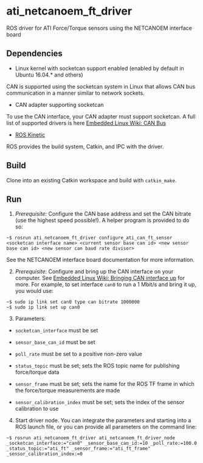# ati_netcanoem_ft_driver
ROS driver for ATI Force/Torque sensors using the NETCANOEM interface board

## Dependencies

- Linux kernel with socketcan support enabled (enabled by default in Ubuntu 16.04.* and others)

CAN is supported using the socketcan system in Linux that allows CAN bus communication in a manner similar to network sockets.

- CAN adapter supporting socketcan

To use the CAN interface, your CAN adapter must support socketcan. A full list of supported drivers is here [Embedded Linux Wiki: CAN Bus](https://elinux.org/CAN_Bus)

- [ROS Kinetic](http://ros.org)

ROS provides the build system, Catkin, and IPC with the driver.

## Build

Clone into an existing Catkin workspace and build with `catkin_make`.

## Run

1. *Prerequisite*: Configure the CAN base address and set the CAN bitrate (use the highest speed possible!). A helper program is provided to do so:

```
~$ rosrun ati_netcanoem_ft_driver configure_ati_can_ft_sensor <socketcan interface name> <current sensor base can id> <new sensor base can id> <new sensor can baud rate divisor>
```

See the NETCANOEM interface board documentation for more information.

2. *Prerequisite*: Configure and bring up the CAN interface on your computer. See [Embedded Linux Wiki: Bringing CAN interface up](http://elinux.org/Bringing_CAN_interface_up) for more. For example, to set interface `can0` to run a 1 Mbit/s and bring it up, you would use:

```
~$ sudo ip link set can0 type can bitrate 1000000
~$ sudo ip link set up can0

```

3. Parameters:

- `socketcan_interface` must be set

- `sensor_base_can_id` must be set

- `poll_rate` must be set to a positive non-zero value

- `status_topic` must be set; sets the ROS topic name for publishing force/torque data

- `sensor_frame` must be set; sets the name for the ROS TF frame in which the force/torque measurements are made

- `sensor_calibration_index` must be set; sets the index of the sensor calibration to use

4. Start driver node. You can integrate the parameters and starting into a ROS launch file, or you can provide all parameters on the command line:

```
~$ rosrun ati_netcanoem_ft_driver ati_netcanoem_ft_driver_node _socketcan_interface:="can0" _sensor_base_can_id:=10 _poll_rate:=100.0 _status_topic:="ati_ft" _sensor_frame:="ati_ft_frame" _sensor_calibration_index:=0
```
